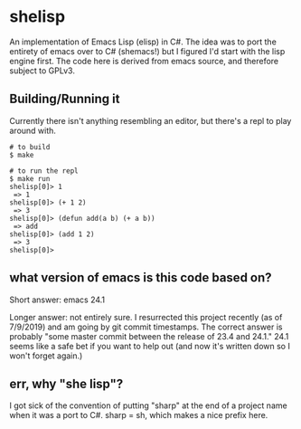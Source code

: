 # shelisp
An implementation of Emacs Lisp (elisp) in C#.  The idea was to port the entirety of emacs over to C# (shemacs!) but I figured I'd start with the lisp engine first.  The code here is derived from emacs source, and therefore subject to GPLv3.

## Building/Running it
Currently there isn't anything resembling an editor, but there's a repl to play around with.

```
# to build
$ make

# to run the repl
$ make run
shelisp[0]> 1
 => 1
shelisp[0]> (+ 1 2)
 => 3
shelisp[0]> (defun add(a b) (+ a b))
 => add
shelisp[0]> (add 1 2)
 => 3
shelisp[0]>
```

## what version of emacs is this code based on?
Short answer: emacs 24.1

Longer answer: not entirely sure.  I resurrected this project recently (as of 7/9/2019) and am going by git commit timestamps. The correct answer is probably "some master commit between the release of 23.4 and 24.1."  24.1 seems like a safe bet if you want to help out (and now it's written down so I won't forget again.)

## err, why "she lisp"?
I got sick of the convention of putting "sharp" at the end of a project name when it was a port to C#.  sharp = sh, which makes a nice prefix here.

